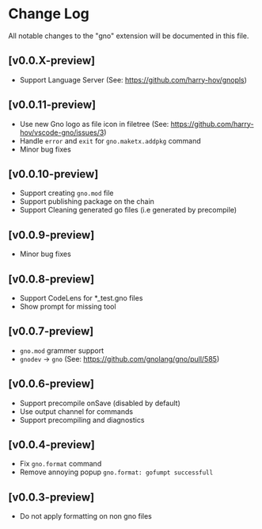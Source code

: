 # Change Log

All notable changes to the "gno" extension will be documented in this file.

## [v0.0.X-preview]
- Support Language Server (See: https://github.com/harry-hov/gnopls)

## [v0.0.11-preview]
- Use new Gno logo as file icon in filetree (See: https://github.com/harry-hov/vscode-gno/issues/3)
- Handle `error` and `exit` for `gno.maketx.addpkg` command
- Minor bug fixes

## [v0.0.10-preview]
- Support creating `gno.mod` file
- Support publishing package on the chain
- Support Cleaning generated go files (i.e generated by precompile) 

## [v0.0.9-preview]
- Minor bug fixes

## [v0.0.8-preview]
- Support CodeLens for *_test.gno files
- Show prompt for missing tool

## [v0.0.7-preview]
- `gno.mod` grammer support 
- `gnodev` -> `gno` (See: https://github.com/gnolang/gno/pull/585)

## [v0.0.6-preview]
- Support precompile onSave (disabled by default)
- Use output channel for commands
- Support precompiling and diagnostics

## [v0.0.4-preview]

- Fix `gno.format` command
- Remove annoying popup `gno.format: gofumpt successfull`

## [v0.0.3-preview]

- Do not apply formatting on non gno files
